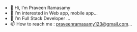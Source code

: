 - 👋 Hi, I’m Praveen Ramasamy
- 👀 I’m interested in Web app, mobile app...
- 🌱 I’m Full Stack Developer ...
- 📫 How to reach me : praveenramasamy123@gmail.com...
